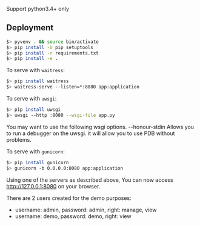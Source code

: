 Support python3.4+ only


Deployment
----------

```bash
$> pyvenv . && source bin/activate
$> pip install -U pip setuptools
$> pip install -r requirements.txt
$> pip install -e .
```

To serve with `waitress`:

```bash
$> pip install waitress
$> waitress-serve --listen=*:8080 app:application
```


To serve with `uwsgi`:

```bash
$> pip install uwsgi
$> uwsgi --http :8080 --wsgi-file app.py
```
You may want to use the following wsgi options.
--honour-stdin
Allows you to  run a debugger on  the uwsgi.
it will allow you to use PDB without problems.

To serve with `gunicorn`:

```bash
$> pip install gunicorn
$> gunicorn -b 0.0.0.0:8080 app:application
```


Using one of the servers as described above, You can now access
http://127.0.0.1:8080 on your browser.

There are 2 users created for the demo purposes:

  - username: admin, password: admin, right: manage, view
  - username: demo, password: demo, right: view

